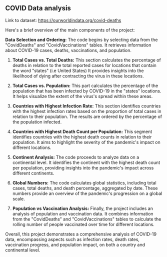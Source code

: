## COVID Data analysis 
Link to dataset: https://ourworldindata.org/covid-deaths

Here's a brief overview of the main components of the project:

**Data Selection and Ordering:**
   The code begins by selecting data from the "CovidDeaths" and "CovidVaccinations" tables. It retrieves information about COVID-19 cases, deaths, vaccinations, and population.

1. **Total Cases vs. Total Deaths:**
   This section calculates the percentage of deaths in relation to the total reported cases for locations that contain the word "states" (i.e United States) It provides insights into the likelihood of dying after contracting the virus in these locations.

2. **Total Cases vs. Population:**
   This part calculates the percentage of the population that has been infected by COVID-19 in the "states" locations. It helps visualize the extent of the virus's spread within these areas.

3. **Countries with Highest Infection Rate:**
   This section identifies countries with the highest infection rates based on the proportion of total cases in relation to their population. The results are ordered by the percentage of the population infected.

4. **Countries with Highest Death Count per Population:**
   This segment identifies countries with the highest death counts in relation to their population. It aims to highlight the severity of the pandemic's impact on different locations.

5. **Continent Analysis:**
   The code proceeds to analyze data on a continental level. It identifies the continent with the highest death count per population, providing insights into the pandemic's impact across different continents.

6. **Global Numbers:**
   The code calculates global statistics, including total cases, total deaths, and death percentage, aggregated by date. These numbers provide an overview of the pandemic's progression on a global scale.

7. **Population vs Vaccination Analysis:**
   Finally, the project includes an analysis of population and vaccination data. It combines information from the "CovidDeaths" and "CovidVaccinations" tables to calculate the rolling number of people vaccinated over time for different locations.

Overall, this project demonstrates a comprehensive analysis of COVID-19 data, encompassing aspects such as infection rates, death rates, vaccination progress, and population impact, on both a country and continental level. 

